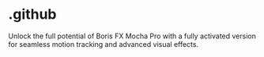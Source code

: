 # .github
Unlock the full potential of Boris FX Mocha Pro with a fully activated version for seamless motion tracking and advanced visual effects.
